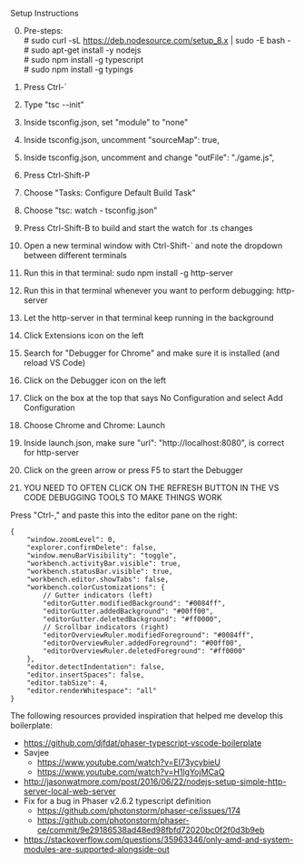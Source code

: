 Setup Instructions

0. Pre-steps:<br>
\# sudo curl -sL https://deb.nodesource.com/setup_8.x | sudo -E bash -<br>
\# sudo apt-get install -y nodejs<br>
\# sudo npm install -g typescript<br>
\# sudo npm install -g typings

1. Press Ctrl-`
2. Type "tsc --init"
3. Inside tsconfig.json, set "module" to "none"
4. Inside tsconfig.json, uncomment "sourceMap": true,
5. Inside tsconfig.json, uncomment and change "outFile": "./game.js",
6. Press Ctrl-Shift-P
7. Choose "Tasks: Configure Default Build Task"
8. Choose "tsc: watch - tsconfig.json"
9. Press Ctrl-Shift-B to build and start the watch for .ts changes
10. Open a new terminal window with Ctrl-Shift-` and note the dropdown between different terminals
11. Run this in that terminal: sudo npm install -g http-server
12. Run this in that terminal whenever you want to perform debugging: http-server
13. Let the http-server in that terminal keep running in the background
14. Click Extensions icon on the left
15. Search for "Debugger for Chrome" and make sure it is installed (and reload VS Code)
16. Click on the Debugger icon on the left
17. Click on the box at the top that says No Configuration and select Add Configuration
18. Choose Chrome and Chrome: Launch
19. Inside launch.json, make sure "url": "http://localhost:8080", is correct for http-server
20. Click on the green arrow or press F5 to start the Debugger
21. YOU NEED TO OFTEN CLICK ON THE REFRESH BUTTON IN THE VS CODE DEBUGGING TOOLS TO MAKE THINGS WORK

Press "Ctrl-," and paste this into the editor pane on the right:
```
{
	"window.zoomLevel": 0,
	"explorer.confirmDelete": false,
	"window.menuBarVisibility": "toggle",
	"workbench.activityBar.visible": true,
	"workbench.statusBar.visible": true,
	"workbench.editor.showTabs": false,
	"workbench.colorCustomizations": {
		// Gutter indicators (left)
		"editorGutter.modifiedBackground": "#0084ff",
		"editorGutter.addedBackground": "#00ff00",
		"editorGutter.deletedBackground": "#ff0000",
		// Scrollbar indicators (right)
		"editorOverviewRuler.modifiedForeground": "#0084ff",
		"editorOverviewRuler.addedForeground": "#00ff00",
		"editorOverviewRuler.deletedForeground": "#ff0000"
	},
	"editor.detectIndentation": false,
	"editor.insertSpaces": false,
	"editor.tabSize": 4,
	"editor.renderWhitespace": "all"
}
```

The following resources provided inspiration that helped me develop this boilerplate:
- https://github.com/djfdat/phaser-typescript-vscode-boilerplate
- Savjee
  - https://www.youtube.com/watch?v=EI73ycybieU
  - https://www.youtube.com/watch?v=H1lgYojMCaQ
- http://jasonwatmore.com/post/2016/06/22/nodejs-setup-simple-http-server-local-web-server
- Fix for a bug in Phaser v2.6.2 typescript definition
  - https://github.com/photonstorm/phaser-ce/issues/174
  - https://github.com/photonstorm/phaser-ce/commit/9e29186538ad48ed98fbfd72020bc0f2f0d3b9eb
- https://stackoverflow.com/questions/35963346/only-amd-and-system-modules-are-supported-alongside-out
